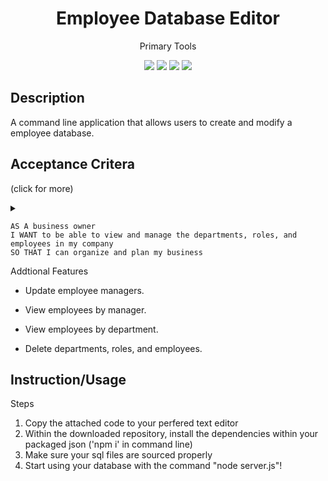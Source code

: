 <h1 align="center">Employee Database Editor</h1>
<p align="center">Primary Tools</p>
<p align="center">
    <img src="https://img.shields.io/badge/Javascript-yellow" />
    <img src="https://img.shields.io/badge/-node.js-green" />
    <img src="https://img.shields.io/badge/-inquirer-red" >
    <img src="https://img.shields.io/badge/mySQL-blue"  />
</p>

## Description

A command line application that allows users to create and modify a employee database.

## Acceptance Critera
(click for more)
<details>
<summary>

```
AS A business owner
I WANT to be able to view and manage the departments, roles, and employees in my company
SO THAT I can organize and plan my business
```
</summary>

```
GIVEN a command-line application that accepts user input
WHEN I start the application
THEN I am presented with the following options: view all departments, view all roles, view all employees, add a department, add a role, add an employee, and update an employee role
WHEN I choose to view all departments
THEN I am presented with a formatted table showing department names and department ids
WHEN I choose to view all roles
THEN I am presented with the job title, role id, the department that role belongs to, and the salary for that role
WHEN I choose to view all employees
THEN I am presented with a formatted table showing employee data, including employee ids, first names, last names, job titles, departments, salaries, and managers that the employees report to
WHEN I choose to add a department
THEN I am prompted to enter the name of the department and that department is added to the database
WHEN I choose to add a role
THEN I am prompted to enter the name, salary, and department for the role and that role is added to the database
WHEN I choose to add an employee
THEN I am prompted to enter the employee’s first name, last name, role, and manager, and that employee is added to the database
WHEN I choose to update an employee role
THEN I am prompted to select an employee to update and their new role and this information is updated in the database
```

</details>
Addtional Features

- Update employee managers.

- View employees by manager.

- View employees by department.

- Delete departments, roles, and employees.

## Instruction/Usage
Steps 
1. Copy the attached code to your perfered text editor
2. Within the downloaded repository, install the dependencies within your packaged json ('npm i' in command line)
3. Make sure your sql files are sourced properly
4. Start using your database with the command "node server.js"!

